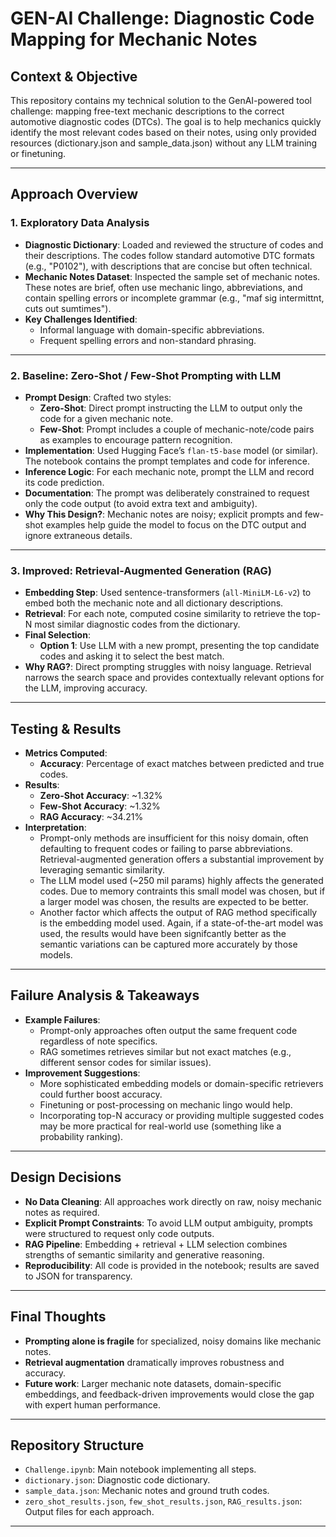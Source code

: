 # GEN-AI Challenge: Diagnostic Code Mapping for Mechanic Notes

## Context & Objective

This repository contains my technical solution to the GenAI-powered tool challenge: mapping free-text mechanic descriptions to the correct automotive diagnostic codes (DTCs). The goal is to help mechanics quickly identify the most relevant codes based on their notes, using only provided resources (dictionary.json and sample_data.json) without any LLM training or finetuning.

---

## Approach Overview

### 1. Exploratory Data Analysis

- **Diagnostic Dictionary**: Loaded and reviewed the structure of codes and their descriptions. The codes follow standard automotive DTC formats (e.g., "P0102"), with descriptions that are concise but often technical.
- **Mechanic Notes Dataset**: Inspected the sample set of mechanic notes. These notes are brief, often use mechanic lingo, abbreviations, and contain spelling errors or incomplete grammar (e.g., "maf sig intermittnt, cuts out sumtimes").
- **Key Challenges Identified**:
  - Informal language with domain-specific abbreviations.
  - Frequent spelling errors and non-standard phrasing.

---

### 2. Baseline: Zero-Shot / Few-Shot Prompting with LLM

- **Prompt Design**: Crafted two styles:
  - **Zero-Shot**: Direct prompt instructing the LLM to output only the code for a given mechanic note.
  - **Few-Shot**: Prompt includes a couple of mechanic-note/code pairs as examples to encourage pattern recognition.
- **Implementation**: Used Hugging Face’s `flan-t5-base` model (or similar). The notebook contains the prompt templates and code for inference.
- **Inference Logic**: For each mechanic note, prompt the LLM and record its code prediction.
- **Documentation**: The prompt was deliberately constrained to request only the code output (to avoid extra text and ambiguity).
- **Why This Design?**: Mechanic notes are noisy; explicit prompts and few-shot examples help guide the model to focus on the DTC output and ignore extraneous details.

---

### 3. Improved: Retrieval-Augmented Generation (RAG)

- **Embedding Step**: Used sentence-transformers (`all-MiniLM-L6-v2`) to embed both the mechanic note and all dictionary descriptions.
- **Retrieval**: For each note, computed cosine similarity to retrieve the top-N most similar diagnostic codes from the dictionary.
- **Final Selection**:
  - **Option 1**: Use LLM with a new prompt, presenting the top candidate codes and asking it to select the best match.
- **Why RAG?**: Direct prompting struggles with noisy language. Retrieval narrows the search space and provides contextually relevant options for the LLM, improving accuracy.

---

## Testing & Results

- **Metrics Computed**:
  - **Accuracy**: Percentage of exact matches between predicted and true codes.
- **Results**:
  - **Zero-Shot Accuracy**: ~1.32%
  - **Few-Shot Accuracy**: ~1.32%
  - **RAG Accuracy**: ~34.21%
- **Interpretation**:
  * Prompt-only methods are insufficient for this noisy domain, often defaulting to frequent codes or failing to parse abbreviations. Retrieval-augmented generation offers a substantial improvement by leveraging semantic similarity.
  * The LLM model used (~250 mil params) highly affects the generated codes. Due to memory contraints this small model was chosen, but if a larger model was chosen, the results are expected to be better.
  * Another factor which affects the output of RAG method specifically is the embedding model used. Again, if a state-of-the-art model was used, the results would have been signifcantly better as the semantic variations can be captured more accurately by those models.

---

## Failure Analysis & Takeaways

- **Example Failures**:
  - Prompt-only approaches often output the same frequent code regardless of note specifics.
  - RAG sometimes retrieves similar but not exact matches (e.g., different sensor codes for similar issues).
- **Improvement Suggestions**:
  - More sophisticated embedding models or domain-specific retrievers could further boost accuracy.
  - Finetuning or post-processing on mechanic lingo would help.
  - Incorporating top-N accuracy or providing multiple suggested codes may be more practical for real-world use (something like a probability ranking).

---

## Design Decisions

- **No Data Cleaning**: All approaches work directly on raw, noisy mechanic notes as required.
- **Explicit Prompt Constraints**: To avoid LLM output ambiguity, prompts were structured to request only code outputs.
- **RAG Pipeline**: Embedding + retrieval + LLM selection combines strengths of semantic similarity and generative reasoning.
- **Reproducibility**: All code is provided in the notebook; results are saved to JSON for transparency.

---

## Final Thoughts

- **Prompting alone is fragile** for specialized, noisy domains like mechanic notes.
- **Retrieval augmentation** dramatically improves robustness and accuracy.
- **Future work**: Larger mechanic note datasets, domain-specific embeddings, and feedback-driven improvements would close the gap with expert human performance.

---

## Repository Structure

- `Challenge.ipynb`: Main notebook implementing all steps.
- `dictionary.json`: Diagnostic code dictionary.
- `sample_data.json`: Mechanic notes and ground truth codes.
- `zero_shot_results.json`, `few_shot_results.json`, `RAG_results.json`: Output files for each approach.

---
